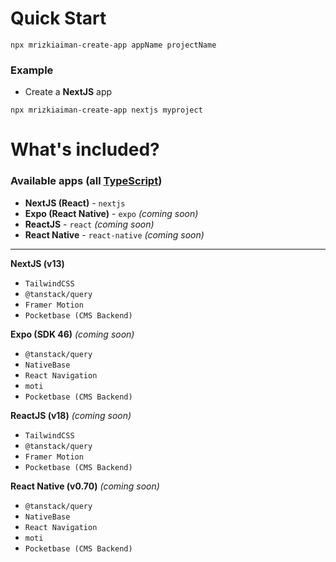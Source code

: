 # Quick Start
```
npx mrizkiaiman-create-app appName projectName 
```

### **Example**
- Create a **NextJS** app
```
npx mrizkiaiman-create-app nextjs myproject
```
# What's included?
### **Available apps (all [TypeScript]((https://www.typescriptlang.org/)))**
- **NextJS (React)** - ``nextjs``
- **Expo (React Native)** - ``expo`` *(coming soon)*
- **ReactJS** - ``react`` *(coming soon)*
- **React Native** - ``react-native`` *(coming soon)* 

---
**NextJS (v13)** 
- ``TailwindCSS``
- ``@tanstack/query``
- ``Framer Motion``
- ``Pocketbase (CMS Backend)``

**Expo (SDK 46)**  *(coming soon)*
- ``@tanstack/query``
- ``NativeBase``
- ``React Navigation``
- ``moti``
- ``Pocketbase (CMS Backend)``

**ReactJS (v18)** *(coming soon)*
- ``TailwindCSS``
- ``@tanstack/query``
- ``Framer Motion``
- ``Pocketbase (CMS Backend)``

**React Native (v0.70)** *(coming soon)*
- ``@tanstack/query``
- ``NativeBase``
- ``React Navigation``
- ``moti``
- ``Pocketbase (CMS Backend)``



